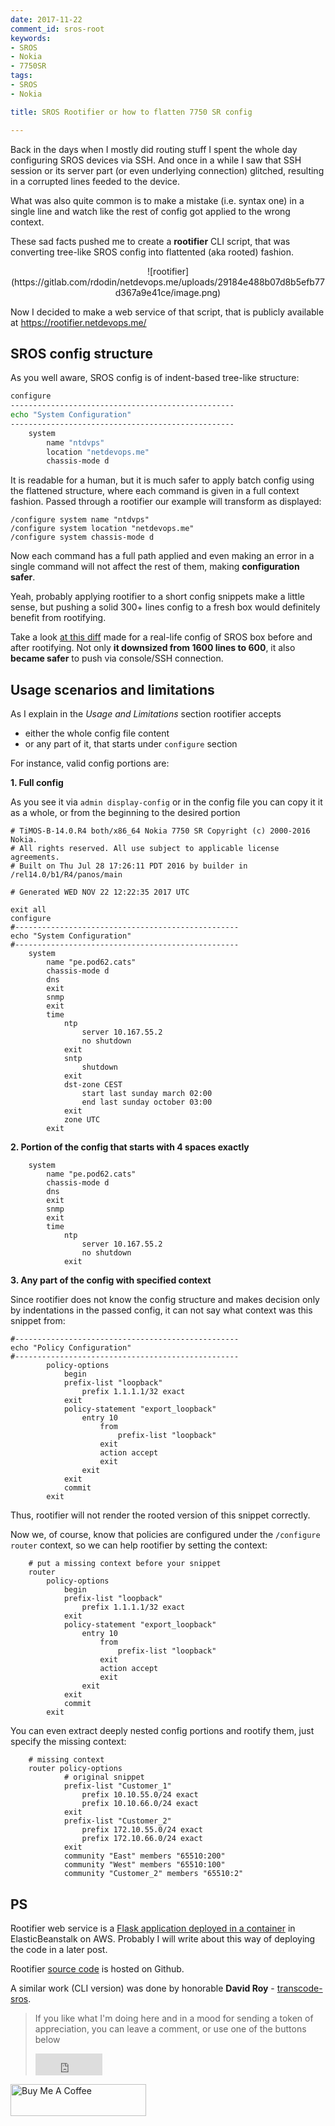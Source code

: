 ```yaml
---
date: 2017-11-22
comment_id: sros-root
keywords:
- SROS
- Nokia
- 7750SR
tags:
- SROS
- Nokia

title: SROS Rootifier or how to flatten 7750 SR config

---
```


Back in the days when I mostly did routing stuff I spent the whole day configuring SROS devices via SSH. And once in a while I saw that SSH session or its server part (or even underlying connection) glitched, resulting in a corrupted lines feeded to the device.

What was also quite common is to make a mistake (i.e. syntax one) in a single line and watch like the rest of config got applied to the wrong context.

These sad facts pushed me to create a **rootifier** CLI script, that was converting tree-like SROS config into flattented (aka rooted) fashion.

<center>![rootifier](https://gitlab.com/rdodin/netdevops.me/uploads/29184e488b07d8b5efb77d367a9e41ce/image.png)</center>

Now I decided to make a web service of that script, that is publicly available at https://rootifier.netdevops.me/

<!--more-->

## SROS config structure
As you well aware, SROS config is of indent-based tree-like structure:
```bash
configure
--------------------------------------------------
echo "System Configuration"
--------------------------------------------------
    system
        name "ntdvps"
        location "netdevops.me"
        chassis-mode d
```
It is readable for a human, but it is much safer to apply batch config using the flattened structure, where each command is given in a full context fashion. Passed through a rootifier our example will transform as displayed:
```
/configure system name "ntdvps"
/configure system location "netdevops.me"
/configure system chassis-mode d
```
Now each command has a full path applied and even making an error in a single command will not affect the rest of them, making **configuration safer**.

Yeah, probably applying rootifier to a short config snippets make a little sense, but pushing a solid 300+ lines config to a fresh box would definitely benefit from rootifying.

Take a look [at this diff](https://www.diffchecker.com/dHwUDWUw) made for a real-life config of SROS box before and after rootifying. Not only **it downsized from 1600 lines to 600**, it also **became safer** to push via console/SSH connection.

## Usage scenarios and limitations
As I explain in the _Usage and Limitations_ section rootifier accepts

* either the whole config file content
* or any part of it, that starts under `configure` section

For instance, valid config portions are:

**1. Full config**

As you see it via `admin display-config` or in the config file you can copy it it as a whole, or from the beginning to the desired portion
```
# TiMOS-B-14.0.R4 both/x86_64 Nokia 7750 SR Copyright (c) 2000-2016 Nokia.
# All rights reserved. All use subject to applicable license agreements.
# Built on Thu Jul 28 17:26:11 PDT 2016 by builder in /rel14.0/b1/R4/panos/main

# Generated WED NOV 22 12:22:35 2017 UTC

exit all
configure
#--------------------------------------------------
echo "System Configuration"
#--------------------------------------------------
    system
        name "pe.pod62.cats"
        chassis-mode d
        dns
        exit
        snmp
        exit
        time
            ntp
                server 10.167.55.2
                no shutdown
            exit
            sntp
                shutdown
            exit
            dst-zone CEST
                start last sunday march 02:00
                end last sunday october 03:00
            exit
            zone UTC
        exit
```

**2. Portion of the config that starts with 4 spaces exactly**
```
    system
        name "pe.pod62.cats"
        chassis-mode d
        dns
        exit
        snmp
        exit
        time
            ntp
                server 10.167.55.2
                no shutdown
            exit
```

**3. Any part of the config with specified context**

Since rootifier does not know the config structure and makes decision only by indentations in the passed config, it can not say what context was this snippet from:
```
#--------------------------------------------------
echo "Policy Configuration"
#--------------------------------------------------
        policy-options
            begin
            prefix-list "loopback"
                prefix 1.1.1.1/32 exact
            exit
            policy-statement "export_loopback"
                entry 10
                    from
                        prefix-list "loopback"
                    exit
                    action accept
                    exit
                exit
            exit
            commit
        exit
```
Thus, rootifier will not render the rooted version of this snippet correctly.

Now we, of course, know that policies are configured under the `/configure router` context, so we can help rootifier by setting the context:
```
    # put a missing context before your snippet
    router
        policy-options
            begin
            prefix-list "loopback"
                prefix 1.1.1.1/32 exact
            exit
            policy-statement "export_loopback"
                entry 10
                    from
                        prefix-list "loopback"
                    exit
                    action accept
                    exit
                exit
            exit
            commit
        exit
```

You can even extract deeply nested config portions and rootify them, just specify the missing context:
```
    # missing context
    router policy-options
            # original snippet
            prefix-list "Customer_1"
                prefix 10.10.55.0/24 exact
                prefix 10.10.66.0/24 exact
            exit
            prefix-list "Customer_2"
                prefix 172.10.55.0/24 exact
                prefix 172.10.66.0/24 exact
            exit
            community "East" members "65510:200"
            community "West" members "65510:100"
            community "Customer_2" members "65510:2"
```

## PS
Rootifier web service is a [Flask application deployed in a container](https://netdevops.me/2017/flask-application-in-a-production-ready-container/) in ElasticBeanstalk on AWS. Probably I will write about this way of deploying the code in a later post.

Rootifier [source code](https://github.com/hellt/Rootifier) is hosted on Github.

A similar work (CLI version) was done by honorable **David Roy** - [transcode-sros](https://github.com/door7302/transcode-sros).

> If you like what I'm doing here and in a mood for sending a token of appreciation, you can leave a comment, or use one of the buttons below  
> <iframe src="https://github.com/sponsors/hellt/button" title="Sponsor hellt" height="35" width="107" style="border: 0;"></iframe>
<a href="https://www.buymeacoffee.com/ntdvps" target="_blank"><img src="https://cdn.buymeacoffee.com/buttons/lato-orange.png" alt="Buy Me A Coffee" style="height: 51px !important;width: 217px !important;" ></a>
